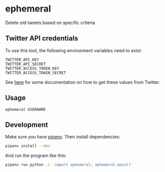 # ephemeral

Delete old tweets based on specific criteria

## Twitter API credentials

To use this tool, the following environment variables need to exist:

```
TWITTER_API_KEY
TWITTER_API_SECRET
TWITTER_ACCESS_TOKEN_KEY
TWITTER_ACCESS_TOKEN_SECRET
```

See [here](https://python-twitter.readthedocs.io/en/latest/getting_started.html) for some documentation on how to get these values from Twitter.

## Usage

```
ephemeral USERNAME
```

## Development

Make sure you have [pipenv](https://pipenv.readthedocs.io/en/latest/). Then install dependencies:

```sh
pipenv install --dev
```

And run the program like this:

```sh
pipenv run python -c 'import ephemeral; ephemeral.main()'
```
